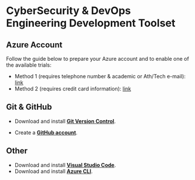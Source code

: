# CyberSecurity & DevOps Engineering Development Toolset

## Azure Account

Follow the guide below to prepare your Azure account and to enable one of the available trials:

- Method 1 (requires telephone number & academic or Ath/Tech e-mail): [link](https://github.com/codehub-learn/development-environment-setup/blob/main/Azure_Student_Trial.md)
- Method 2 (requires credit card information): [link](https://github.com/codehub-learn/development-environment-setup/blob/main/Azure_Trial.md)
  

## Git & GitHub

- Download and install **[Git Version Control](https://git-scm.com/downloads)**.

- Create a **[GitHub account](https://github.com/join)**.

## Other
- Download and install **[Visual Studio Code](https://code.visualstudio.com/)**.
- Download and install **[Azure CLI](https://learn.microsoft.com/en-us/cli/azure/install-azure-cli)**.
